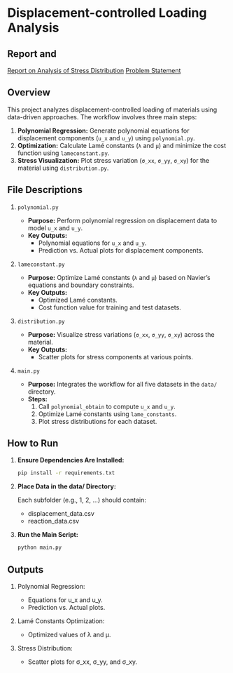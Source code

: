 # Displacement-controlled Loading Analysis

## Report and 
[Report on Analysis of Stress Distribution](./REPORT.md)
[Problem Statement](./Problem_Statement.pdf)

## Overview
This project analyzes displacement-controlled loading of materials using data-driven approaches. The workflow involves three main steps:
1. **Polynomial Regression:** Generate polynomial equations for displacement components (`u_x` and `u_y`) using `polynomial.py`.
2. **Optimization:** Calculate Lamé constants (`λ` and `μ`) and minimize the cost function using `lameconstant.py`.
3. **Stress Visualization:** Plot stress variation (`σ_xx`, `σ_yy`, `σ_xy`) for the material using `distribution.py`.

## File Descriptions

1. `polynomial.py`
    - **Purpose:** Perform polynomial regression on displacement data to model `u_x` and `u_y`.
    - **Key Outputs:**
        - Polynomial equations for `u_x` and `u_y`.
        - Prediction vs. Actual plots for displacement components.


2. `lameconstant.py`
    - **Purpose:** Optimize Lamé constants (`λ` and `μ`) based on Navier’s equations and boundary constraints.
    - **Key Outputs:**
        - Optimized Lamé constants.
        - Cost function value for training and test datasets.

3. `distribution.py`
    - **Purpose:** Visualize stress variations (`σ_xx`, `σ_yy`, `σ_xy`) across the material.
    - **Key Outputs:**
        - Scatter plots for stress components at various points.

4. `main.py`
    - **Purpose:** Integrates the workflow for all five datasets in the `data/` directory.
    - **Steps:**
        1. Call `polynomial_obtain` to compute `u_x` and `u_y`.
        2. Optimize Lamé constants using `lame_constants`.
        3. Plot stress distributions for each dataset.


## How to Run

1. **Ensure Dependencies Are Installed:**
   ```bash
   pip install -r requirements.txt
    ```
2. **Place Data in the data/ Directory:**

    Each subfolder (e.g., 1, 2, ...) should contain:
    - displacement_data.csv
    - reaction_data.csv

3. **Run the Main Script:**
    ```bash
   python main.py
    ```

## Outputs

1. Polynomial Regression:
    - Equations for u_x and u_y.
    - Prediction vs. Actual plots.

2. Lamé Constants Optimization:
    - Optimized values of λ and μ.

3. Stress Distribution:
    - Scatter plots for σ_xx, σ_yy, and σ_xy.

